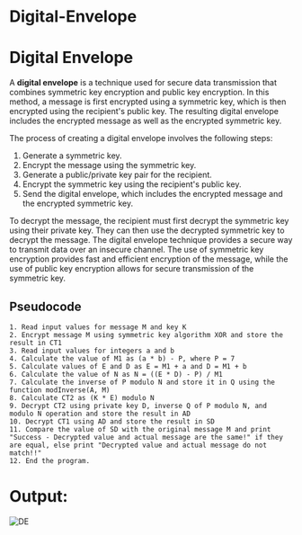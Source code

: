 # Digital-Envelope

# Digital Envelope

A **digital envelope** is a technique used for secure data transmission that combines symmetric key encryption and public key encryption. In this method, a message is first encrypted using a symmetric key, which is then encrypted using the recipient's public key. The resulting digital envelope includes the encrypted message as well as the encrypted symmetric key.

The process of creating a digital envelope involves the following steps:

1. Generate a symmetric key.
2. Encrypt the message using the symmetric key.
3. Generate a public/private key pair for the recipient.
4. Encrypt the symmetric key using the recipient's public key.
5. Send the digital envelope, which includes the encrypted message and the encrypted symmetric key.

To decrypt the message, the recipient must first decrypt the symmetric key using their private key. They can then use the decrypted symmetric key to decrypt the message. The digital envelope technique provides a secure way to transmit data over an insecure channel. The use of symmetric key encryption provides fast and efficient encryption of the message, while the use of public key encryption allows for secure transmission of the symmetric key.

## Pseudocode

```plaintext
1. Read input values for message M and key K
2. Encrypt message M using symmetric key algorithm XOR and store the result in CT1
3. Read input values for integers a and b
4. Calculate the value of M1 as (a * b) - P, where P = 7
5. Calculate values of E and D as E = M1 + a and D = M1 + b
6. Calculate the value of N as N = ((E * D) - P) / M1
7. Calculate the inverse of P modulo N and store it in Q using the function modInverse(A, M)
8. Calculate CT2 as (K * E) modulo N
9. Decrypt CT2 using private key D, inverse Q of P modulo N, and modulo N operation and store the result in AD
10. Decrypt CT1 using AD and store the result in SD
11. Compare the value of SD with the original message M and print "Success - Decrypted value and actual message are the same!" if they are equal, else print "Decrypted value and actual message do not match!!"
12. End the program.
```
      
# Output:
    
![DE](https://user-images.githubusercontent.com/86454425/220006761-e421e948-da6a-4e80-a59f-66c35940d86e.png)
